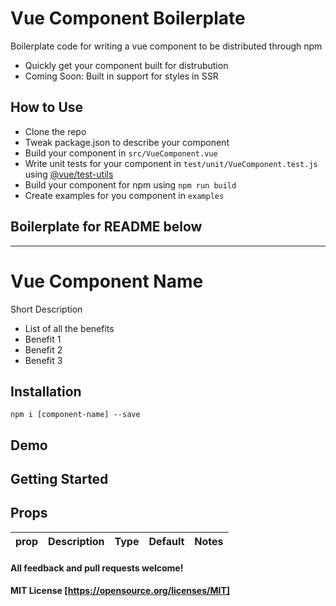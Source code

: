 # Vue Component Boilerplate
Boilerplate code for writing a vue component to be distributed through npm
* Quickly get your component built for distrubution
* Coming Soon: Built in support for styles in SSR

## How to Use 
* Clone the repo
* Tweak package.json to describe your component
* Build your component in `src/VueComponent.vue`
* Write unit tests for your component in `test/unit/VueComponent.test.js` using [@vue/test-utils](https://vue-test-utils.vuejs.org/) 
* Build your component for npm using `npm run build`
* Create examples for you component in `examples`

## Boilerplate for README below

------------
# Vue Component Name
Short Description
* List of all the benefits
* Benefit 1
* Benefit 2
* Benefit 3

## Installation
```
npm i [component-name] --save
```

## Demo

## Getting Started

## Props
| prop | Description | Type | Default | Notes |
|------------|------------------------------------------------------------------------------|---------|---------|-------------------------------------------------------------------------------------------------------------------------------|

#### All feedback and pull requests welcome!

#### MIT License [https://opensource.org/licenses/MIT]

